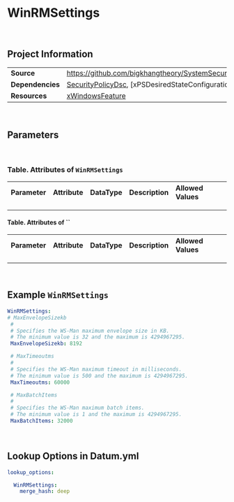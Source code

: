 # WinRMSettings



<br />

## Project Information

|                  |                                                                                                                  |
| ---------------- | ---------------------------------------------------------------------------------------------------------------- |
| **Source**       | https://github.com/bigkhangtheory/SystemSecurityTasks/tree/master/SystemSecurityTasks/DscResources/WinRMSettings |
| **Dependencies** | [SecurityPolicyDsc][SecurityPolicyDsc], [xPSDesiredStateConfiguration][xPSDesiredStateConfiguration]             |
| **Resources**    | [xWindowsFeature][xWindowsFeature]                                                                               |

<br />

## Parameters

<br />

### Table. Attributes of `WinRMSettings`

| Parameter | Attribute | DataType | Description | Allowed Values |
| :-------- | :-------- | :------- | :---------- | :------------- |

---

#### Table. Attributes of ``

| Parameter | Attribute | DataType | Description | Allowed Values |
| :-------- | :-------- | :------- | :---------- | :------------- |

---

<br />

## Example `WinRMSettings`

```yaml
WinRMSettings:
# MaxEnvelopeSizekb
 #
 # Specifies the WS-Man maximum envelope size in KB.
 # The minimum value is 32 and the maximum is 4294967295.
 MaxEnvelopeSizekb: 8192

 # MaxTimeoutms
 #
 # Specifies the WS-Man maximum timeout in milliseconds.
 # The minimum value is 500 and the maximum is 4294967295.
 MaxTimeoutms: 60000

 # MaxBatchItems
 #
 # Specifies the WS-Man maximum batch items.
 # The minimum value is 1 and the maximum is 4294967295.
 MaxBatchItems: 32000

```

<br />

## Lookup Options in Datum.yml

```yaml
lookup_options:

  WinRMSettings:
    merge_hash: deep

```

<br />


[PSDesiredStateConfiguration]: https://docs.microsoft.com/en-us/powershell/module/psdesiredstateconfiguration/about/about_classes_and_dsc?view=powershell-7.1

[AuditPolicyDsc]: https://github.com/dsccommunity/AuditPolicyDsc
[AuditPolicySubcategory]: https://github.com/dsccommunity/AuditPolicyDsc
[AuditPolicyCsv]: https://github.com/dsccommunity/AuditPolicyDsc
[AuditPolicyGUID]: https://github.com/dsccommunity/AuditPolicyDsc

[SecurityPolicyDsc]: https://github.com/dsccommunity/SecurityPolicyDsc
[AccountPolicy]: https://github.com/dsccommunity/SecurityPolicyDsc
[UserRightsAssignment]: https://github.com/dsccommunity/SecurityPolicyDsc

[WSManDsc]: https://github.com/dsccommunity/WSManDsc
[WSManConfig]: https://github.com/dsccommunity/WSManDsc/wiki/WSManConfig
[WSManListener]: https://github.com/dsccommunity/WSManDsc/wiki/WSManListener
[WSManServiceConfig]: https://github.com/dsccommunity/WSManDsc/wiki/WSManServiceConfig
[xWindowsFeature]: https://github.com/dsccommunity/xPSDesiredStateConfiguration
